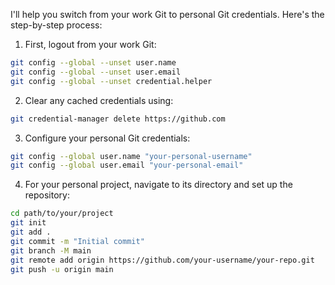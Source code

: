 I'll help you switch from your work Git to personal Git credentials. Here's the step-by-step process:

1. First, logout from your work Git:
```bash
git config --global --unset user.name
git config --global --unset user.email
git config --global --unset credential.helper
```

2. Clear any cached credentials using:
```bash
git credential-manager delete https://github.com
```

3. Configure your personal Git credentials:
```bash
git config --global user.name "your-personal-username"
git config --global user.email "your-personal-email"
```

4. For your personal project, navigate to its directory and set up the repository:
```bash
cd path/to/your/project
git init
git add .
git commit -m "Initial commit"
git branch -M main
git remote add origin https://github.com/your-username/your-repo.git
git push -u origin main
```
